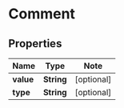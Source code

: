 # Comment

## Properties

Name | Type | Note
---- | ---- | ----
**value** | **String** | [optional] 
**type** | **String** | [optional] 

